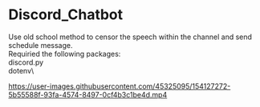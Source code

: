 # Discord_Chatbot
Use old school method to censor the speech within the channel and send schedule message. 
<br>Requiried the following packages: </br>
discord.py\
dotenv\

https://user-images.githubusercontent.com/45325095/154127272-5b55588f-93fa-4574-8497-0cf4b3c1be4d.mp4

